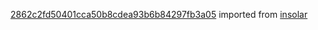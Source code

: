 [2862c2fd50401cca50b8cdea93b6b84297fb3a05](https://github.com/insolar/insolar/commit/2862c2fd50401cca50b8cdea93b6b84297fb3a05) imported from [insolar](https://github.com/insolar/insolar)
